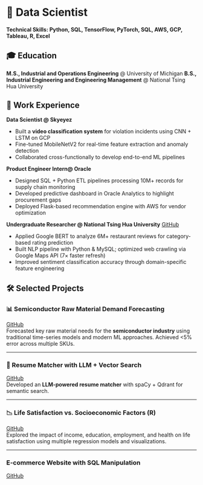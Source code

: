 # 🧠 Data Scientist

#### Technical Skills: Python, SQL, TensorFlow, PyTorch, SQL, AWS, GCP, Tableau, R, Excel

## 🎓 Education
**M.S., Industrial and Operations Engineering** @ University of Michigan
**B.S., Industrial Engineering and Engineering Management** @ National Tsing Hua University

## 💼 Work Experience

**Data Scientist @ Skyeyez**  
- Built a **video classification system** for violation incidents using CNN + LSTM on GCP  
- Fine-tuned MobileNetV2 for real-time feature extraction and anomaly detection  
- Collaborated cross-functionally to develop end-to-end ML pipelines  

**Product Engineer Intern@ Oracle**  
- Designed SQL + Python ETL pipelines processing 10M+ records for supply chain monitoring  
- Developed predictive dashboard in Oracle Analytics to highlight procurement gaps  
- Deployed Flask-based recommendation engine with AWS for vendor optimization  

**Undergraduate Researcher @ National Tsing Hua University**
[GitHub](https://github.com/mocalucy/smart-restaurant-crawler)
- Applied Google BERT to analyze 6M+ restaurant reviews for category-based rating prediction  
- Built NLP pipeline with Python & MySQL; optimized web crawling via Google Maps API (7× faster refresh)  
- Improved sentiment classification accuracy through domain-specific feature engineering  

## 🛠️ Selected Projects

### 📊 Semiconductor Raw Material Demand Forecasting
[GitHub](https://github.com/mocalucy/Demand-Forecasting-of-Semiconductor-Raw-Material)  
Forecasted key raw material needs for the **semiconductor industry** using traditional time-series models and modern ML approaches. Achieved <5% error across multiple SKUs.  

---

### 🤖 Resume Matcher with LLM + Vector Search  
[GitHub](https://github.com/mocalucy/resume-matcher)  
Developed an **LLM-powered resume matcher** with spaCy + Qdrant for semantic search.  

---

### 📉 Life Satisfaction vs. Socioeconomic Factors (R)  
[GitHub](https://github.com/mocalucy/Analysis-of-Demographic-and-Socioeconomic-Impacts-on-Life-Satisfaction)  
Explored the impact of income, education, employment, and health on life satisfaction using multiple regression models and visualizations.  

---

### E-commerce Website with SQL Manipulation
[GitHub](https://github.com/mocalucy/ecommerce-website)


